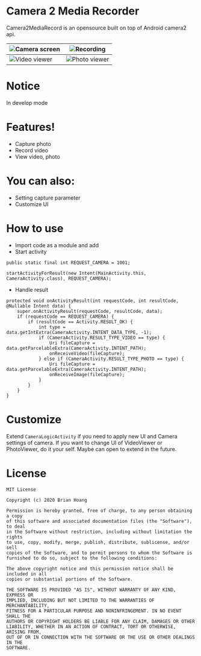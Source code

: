 # Camera 2 Media Recorder
Camera2MediaRecord is an opensource built on top of Android camera2 api.

| ![Camera screen](https://github.com/namhvcntt/Camera2MediaRecord/blob/master/photos/camera.png?raw=true) | ![Recording](https://github.com/namhvcntt/Camera2MediaRecord/blob/master/photos/recording.png?raw=true)  |
|---|---|
| ![Video viewer](https://github.com/namhvcntt/Camera2MediaRecord/blob/master/photos/videoviewer.png?raw=true) | ![Photo viewer](https://github.com/namhvcntt/Camera2MediaRecord/blob/master/photos/photoviewer.png?raw=true) |


# Notice
In develop mode

# Features!
  - Capture photo
  - Record video
  - View video, photo

# You can also:
  - Setting capture parameter
  - Customize UI

# How to use
  - Import code as a module and add 
  - Start activity
```
public static final int REQUEST_CAMERA = 1001;
```
```
startActivityForResult(new Intent(MainActivity.this, CameraActivity.class), REQUEST_CAMERA);
```
  - Handle result
```
protected void onActivityResult(int requestCode, int resultCode, @Nullable Intent data) {
    super.onActivityResult(requestCode, resultCode, data);
    if (requestCode == REQUEST_CAMERA) {
        if (resultCode == Activity.RESULT_OK) {
            int type = data.getIntExtra(CameraActivity.INTENT_DATA_TYPE, -1);
            if (CameraActivity.RESULT_TYPE_VIDEO == type) {
                Uri fileCapture = data.getParcelableExtra(CameraActivity.INTENT_PATH);
                onReceiveVideo(fileCapture);
            } else if (CameraActivity.RESULT_TYPE_PHOTO == type) {
                Uri fileCapture = data.getParcelableExtra(CameraActivity.INTENT_PATH);
                onReceiveImage(fileCapture);
            }
        }
    }
}
```
# Customize
Extend `CameraLogicActivity` if you need to apply new UI and Camera settings of camera.
If you want to change UI of VideoViewer or PhotoViewer, do it your self.
Maybe can open to extend in the future.

# License
```
MIT License

Copyright (c) 2020 Brian Hoang

Permission is hereby granted, free of charge, to any person obtaining a copy
of this software and associated documentation files (the "Software"), to deal
in the Software without restriction, including without limitation the rights
to use, copy, modify, merge, publish, distribute, sublicense, and/or sell
copies of the Software, and to permit persons to whom the Software is
furnished to do so, subject to the following conditions:

The above copyright notice and this permission notice shall be included in all
copies or substantial portions of the Software.

THE SOFTWARE IS PROVIDED "AS IS", WITHOUT WARRANTY OF ANY KIND, EXPRESS OR
IMPLIED, INCLUDING BUT NOT LIMITED TO THE WARRANTIES OF MERCHANTABILITY,
FITNESS FOR A PARTICULAR PURPOSE AND NONINFRINGEMENT. IN NO EVENT SHALL THE
AUTHORS OR COPYRIGHT HOLDERS BE LIABLE FOR ANY CLAIM, DAMAGES OR OTHER
LIABILITY, WHETHER IN AN ACTION OF CONTRACT, TORT OR OTHERWISE, ARISING FROM,
OUT OF OR IN CONNECTION WITH THE SOFTWARE OR THE USE OR OTHER DEALINGS IN THE
SOFTWARE.
```


